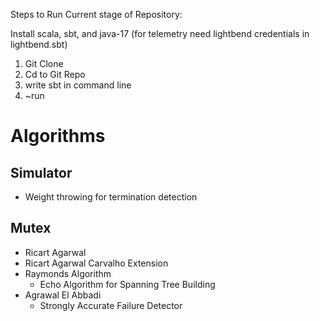 Steps to Run Current stage of Repository:

Install scala, sbt, and java-17
(for telemetry need lightbend credentials in lightbend.sbt)


1. Git Clone
2. Cd to Git Repo
3. write sbt in command line
4. ~run

# Algorithms

## Simulator

- Weight throwing for termination detection

## Mutex

- Ricart Agarwal
- Ricart Agarwal Carvalho Extension
- Raymonds Algorithm
  - Echo Algorithm for Spanning Tree Building 
- Agrawal El Abbadi
  - Strongly Accurate Failure Detector   
  
